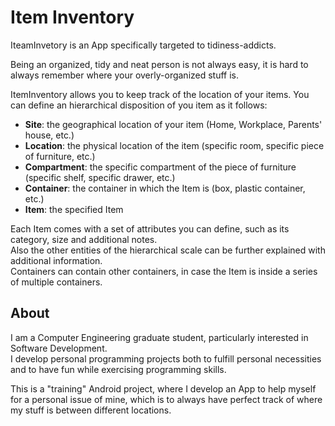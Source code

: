 # Item Inventory

IteamInvetory is an App specifically targeted to tidiness-addicts.

Being an organized, tidy and neat person is not always easy, it is hard to always remember where your overly-organized stuff is.

ItemInventory allows you to keep track of the location of your items. You can define an hierarchical disposition of you item as it follows:
- **Site**: the geographical location of your item (Home, Workplace, Parents' house, etc.)
- **Location**: the physical location of the item (specific room, specific piece of furniture, etc.)
- **Compartment**: the specific compartment of the piece of furniture (specific shelf, specific drawer, etc.)
- **Container**: the container in which the Item is (box, plastic container, etc.)
- **Item**: the specified Item

Each Item comes with a set of attributes you can define, such as its category, size and additional notes.<br>
Also the other entities of the hierarchical scale can be further explained with additional information. <br>
Containers can contain other containers, in case the Item is inside a series of multiple containers. <br>


## About

I am a Computer Engineering graduate student, particularly interested in Software Development.<br>
I develop personal programming projects both to fulfill personal necessities and to have fun while exercising programming skills.

This is a "training" Android project, where I develop an App to help myself for a personal issue of mine, which is to always have perfect track of where my stuff is between different locations.
